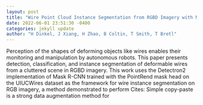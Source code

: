 ```yaml
--- 
layout: post 
title: "Wire Point Cloud Instance Segmentation from RGBD Imagery with Mask R-CNN" 
date: 2022-06-01 23:51:30 -0400 
categories: jekyll update 
author: "H Dinkel, J Xiang, H Zhao, B Coltin, T Smith, T Bretl" 
--- 
```

Perception of the shapes of deforming objects like wires enables their monitoring and manipulation by autonomous robots. This paper presents detection, classification, and instance segmentation of deformable wires from a cluttered scene in RGBD imagery. This work uses the Detectron2 implementation of Mask R-CNN trained with the PointRend mask head on the UIUCWires dataset as the framework for wire instance segmentation on RGB imagery, a method demonstrated to perform Cites: Simple copy-paste is a strong data augmentation method for